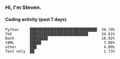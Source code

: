 ### Hi, I'm Steven.

#### Coding activity (past 7 days)
```
Python     ▓▓▓▓▓▓▓▓▓▓▓▓▓▓▓▓▓▓▓▓▓▓▓▓▓▓▓▓▓▓  39.79%
TeX        ▓▓▓▓▓▓▓▓▓▓▓▓▓▓▓▓▓▓▓▓▓▓▓▓▓▓      34.61%
Bash       ▓▓▓▓▓▓▓▓                        10.92%
YAML       ▓▓▓▓▓                            7.86%
other      ▓▓▓                              4.09%
Text only  ▓▓                               2.73%
```
